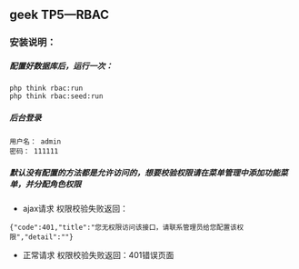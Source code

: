 ## geek TP5—RBAC

### 安装说明：
##### 配置好数据库后，运行一次：
```
php think rbac:run
php think rbac:seed:run
```

##### 后台登录 
```
用户名： admin
密码： 111111
```


##### 默认没有配置的方法都是允许访问的，想要校验权限请在菜单管理中添加功能菜单，并分配角色权限
+ ajax请求 权限校验失败返回：
~~~
{"code":401,"title":"您无权限访问该接口，请联系管理员给您配置该权限","detail":""}
~~~
+ 正常请求 权限校验失败返回：401错误页面




